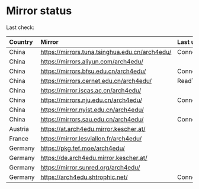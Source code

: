 <script src="./time.js"></script>
# Mirror status
Last check: <script type="text/javascript">localize(1752206453.7881932);</script>

|Country|Mirror|Last update|
|:------|:-----|:----------|
|China|https://mirrors.tuna.tsinghua.edu.cn/arch4edu/|ConnectionError|
|China|https://mirrors.aliyun.com/arch4edu/|<script type="text/javascript">localize(1752173221);</script>|
|China|https://mirrors.bfsu.edu.cn/arch4edu/|ConnectionError|
|China|https://mirrors.cernet.edu.cn/arch4edu/|ReadTimeout|
|China|https://mirror.iscas.ac.cn/arch4edu/|<script type="text/javascript">localize(1752173221);</script>|
|China|https://mirrors.nju.edu.cn/arch4edu/|ConnectionError|
|China|https://mirror.nyist.edu.cn/arch4edu/|<script type="text/javascript">localize(1752130162);</script>|
|China|https://mirrors.sau.edu.cn/arch4edu/|ConnectionError|
|Austria|https://at.arch4edu.mirror.kescher.at/|<script type="text/javascript">localize(1752173221);</script>|
|France|https://mirror.lesviallon.fr/arch4edu/|<script type="text/javascript">localize(1752173221);</script>|
|Germany|https://pkg.fef.moe/arch4edu/|<script type="text/javascript">localize(1752173221);</script>|
|Germany|https://de.arch4edu.mirror.kescher.at/|<script type="text/javascript">localize(1752173221);</script>|
|Germany|https://mirror.sunred.org/arch4edu/|<script type="text/javascript">localize(1752173221);</script>|
|Germany|https://arch4edu.shtrophic.net/|ConnectionError|

<script src="./tablefilter/tablefilter.js"></script>
<script src="./table.js"></script>